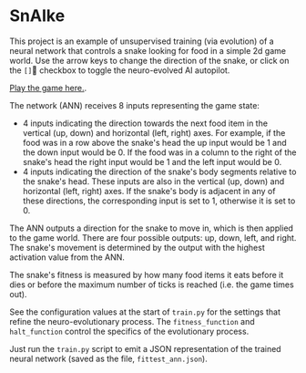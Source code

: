 # SnAIke

This project is an example of unsupervised training (via evolution) of 
a neural network that controls a snake looking for food in a simple 2d
game world. Use the arrow keys to change the direction of the snake, or
click on the `[]`🤖 checkbox to toggle the neuro-evolved AI autopilot.

[Play the game here.](./web/index.html).

The network (ANN) receives 8 inputs representing the game state:

- 4 inputs indicating the direction towards the next food item in the
  vertical (up, down) and horizontal (left, right) axes. For example,
  if the food was in a row above the snake's head the up input would be
  1 and the down input would be 0. If the food was in a column to the
  right of the snake's head the right input would be 1 and the left input
  would be 0.
- 4 inputs indicating the direction of the snake's body segments relative
  to the snake's head. These inputs are also in the vertical (up, down)
  and horizontal (left, right) axes. If the snake's body is adjacent
  in any of these directions, the corresponding input is set to 1,
  otherwise it is set to 0.
    
The ANN outputs a direction for the snake to move in, which is then
applied to the game world. There are four possible outputs: up, down,
left, and right. The snake's movement is determined by the output with
the highest activation value from the ANN.
    
The snake's fitness is measured by how many food items it eats before
it dies or before the maximum number of ticks is reached (i.e. the
game times out).

See the configuration values at the start of `train.py` for the settings
that refine the neuro-evolutionary process. The `fitness_function` and
`halt_function` control the specifics of the evolutionary process.

Just run the `train.py` script to emit a JSON representation of the
trained neural network (saved as the file, `fittest_ann.json`).